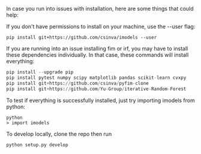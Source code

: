 In case you run into issues with installation, here are some things that could help:

If you don't have permissions to install on your machine, use the --user flag:

`pip install git+https://github.com/csinva/imodels --user`

If you are running into an issue installing fim or irf, you may have to install these dependencies individually. In that case, these commands will install everything:

```python
pip install --upgrade pip
pip install pytest numpy scipy matplotlib pandas scikit-learn cvxpy
pip install git+https://github.com/csinva/pyfim-clone
pip install git+https://github.com/Yu-Group/iterative-Random-Forest
```

To test if everything is successfully installed, just try importing imodels from python:

```
python
> import imodels
```

To develop locally, clone the repo then run

`python setup.py develop`